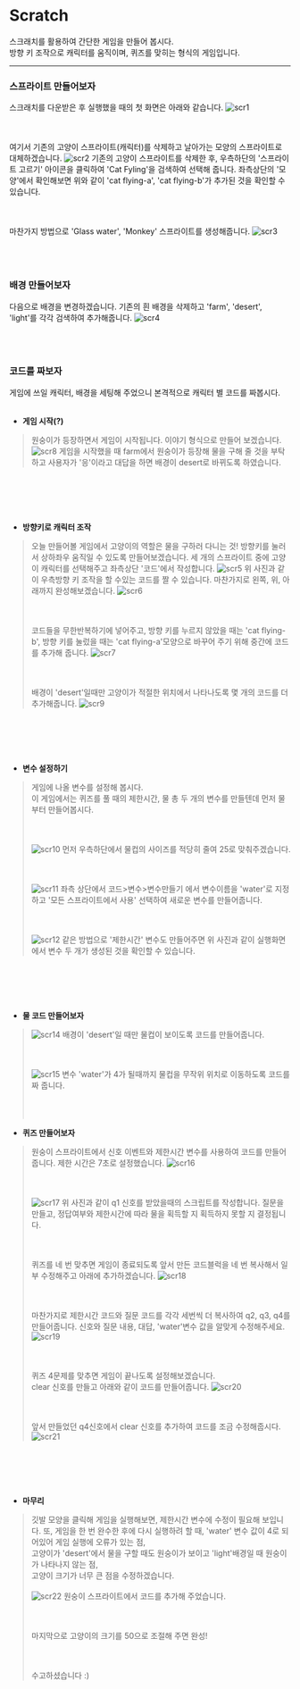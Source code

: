 # Scratch

스크래치를 활용하여 간단한 게임을 만들어 봅시다.  
방향 키 조작으로 캐릭터를 움직이며, 퀴즈를 맞히는 형식의 게임입니다.  
****
### 스프라이트 만들어보자
스크래치를 다운받은 후 실행했을 때의 첫 화면은 아래와 같습니다.
![scr1](./images/1.png)
<br><br/>
<br><br/>
여기서 기존의 고양이 스프라이트(캐릭터)를 삭제하고 날아가는 모양의 스프라이트로 대체하겠습니다.
![scr2](./images/2.png)
기존의 고양이 스프라이트를 삭제한 후, 우측하단의 '스프라이트 고르기' 아이콘을 클릭하여 'Cat Fyling'을 검색하여 선택해 줍니다. 좌측상단의 '모양'에서 확인해보면 위와 같이 'cat flying-a', 'cat flying-b'가 추가된 것을 확인할 수 있습니다.
<br><br/>
<br><br/>
마찬가지 방법으로 'Glass water', 'Monkey' 스프라이트를 생성해줍니다.
![scr3](./images/3.png)
<br><br/>
<br><br/>
### 배경 만들어보자

다음으로 배경을 변경하겠습니다. 기존의 흰 배경을 삭제하고 'farm', 'desert', 'light'를 각각 검색하여 추가해줍니다.
![scr4](./images/4.png)
<br><br/>
<br><br/>
### 코드를 짜보자

게임에 쓰일 캐릭터, 배경을 세팅해 주었으니 본격적으로 캐릭터 별 코드를 짜봅시다.
<br><br/>
* **게임 시작(?)**

>원숭이가 등장하면서 게임이 시작됩니다. 이야기 형식으로 만들어 보겠습니다.
>![scr8](./images/8.png)
>게임을 시작했을 때 farm에서 원숭이가 등장해 물을 구해 줄 것을 부탁하고 사용자가 '응'이라고 대답을 하면 배경이 desert로 바뀌도록 하였습니다.

<br><br/>
<br><br/>
* **방향키로 캐릭터 조작**  

>오늘 만들어볼 게임에서 고양이의 역할은 물을 구하러 다니는 것! 방향키를 눌러서 상하좌우 움직일 수 있도록 만들어보겠습니다.
>세 개의 스프라이트 중에 고양이 캐릭터를 선택해주고 좌측상단 '코드'에서 작성합니다.
>![scr5](./images/5.png)
>위 사진과 같이 우측방향 키 조작을 할 수있는 코드를 짤 수 있습니다. 마찬가지로 왼쪽, 위, 아래까지 완성해보겠습니다.
>![scr6](./images/6.png)
><br><br/>
><br><br/>
>코드들을 무한반복하기에 넣어주고, 방향 키를 누르지 않았을 때는 'cat flying-b', 방향 키를 눌렀을 때는 'cat flying-a'모양으로 바꾸어 주기 위해 중간에 코드를 추가해 줍니다.
>![scr7](./images/7.png)
><br><br/>
><br><br/>
>배경이 'desert'일때만 고양이가 적절한 위치에서 나타나도록 몇 개의 코드를 더 추가해줍니다.
>![scr9](./images/9.png)

<br><br/>
<br><br/>
* **변수 설정하기**  
>게임에 나올 변수를 설정해 봅시다.  
>이 게임에서는 퀴즈를 풀 때의 제한시간, 물 총 두 개의 변수를 만들텐데 먼저 물부터 만들어봅시다.
><br><br/>
><br><br/>
>![scr10](./images/10.png)
>먼저 우측하단에서 물컵의 사이즈를 적당히 줄여 25로 맞춰주겠습니다.
><br><br/>
><br><br/>
>![scr11](./images/11.png)
>좌측 상단에서 코드>변수>변수만들기 에서 변수이름을 'water'로 지정하고 '모든 스프라이트에서 사용' 선택하여 새로운 변수를 만들어줍니다.
><br><br/>
><br><br/>
>![scr12](./images/12.png)
>같은 방법으로 '제한시간' 변수도 만들어주면 위 사진과 같이 실행화면에서 변수 두 개가 생성된 것을 확인할 수 있습니다.

<br><br/>
<br><br/>
* **물 코드 만들어보자**  

>![scr14](./images/14.png)
>배경이 'desert'일 때만 물컵이 보이도록 코드를 만들어줍니다.
><br><br/>
><br><br/>
>![scr15](./images/15.png)
>변수 'water'가 4가 될때까지 물컵을 무작위 위치로 이동하도록 코드를 짜 줍니다.
><br><br/>
><br><br/>
* **퀴즈 만들어보자**  

>원숭이 스프라이트에서 신호 이벤트와 제한시간 변수를 사용하여 코드를 만들어 줍니다.  제한 시간은 7초로 설정했습니다.
>![scr16](./images/16.png)
><br><br/>
><br><br/>
>![scr17](./images/17.png)
>위 사진과 같이 q1 신호를 받았을때의 스크립트를 작성합니다. 질문을 만들고, 정답여부와 제한시간에 따라 물을 획득할 지 획득하지 못할 지 결정됩니다.
><br><br/>
><br><br/>
>퀴즈를 네 번 맞추면 게임이 종료되도록 앞서 만든 코드블럭을 네 번 복사해서 일부 수정해주고 아래에 추가하겠습니다.
>![scr18](./images/18.png)
><br><br/>
><br><br/>
>마찬가지로 제한시간 코드와 질문 코드를 각각 세번씩 더 복사하여 q2, q3, q4를 만들어줍니다. 신호와 질문 내용, 대답, 'water'변수 값을 알맞게 수정해주세요.
>![scr19](./images/19.png)
><br><br/>
><br><br/>
>퀴즈 4문제를 맞추면 게임이 끝나도록 설정해보겠습니다.  
>clear 신호를 만들고 아래와 같이 코드를 만들어줍니다.
>![scr20](./images/20.png)
><br><br/>
><br><br/>
>앞서 만들었던 q4신호에서 clear 신호를 추가하여 코드를 조금 수정해줍시다.
>![scr21](./images/21.png)

<br><br/>
<br><br/>
* **마무리**  
 
>깃발 모양을 클릭해 게임을 실행해보면, 제한시간 변수에 수정이 필요해 보입니다.
>또, 게임을 한 번 완수한 후에 다시 실행하려 할 때, 'water' 변수 값이 4로 되어있어 게임 실행에 오류가 있는 점,  
>고양이가 'desert'에서 물을 구할 때도 원숭이가 보이고 'light'배경일 때 원숭이가 나타나지 않는 점,  
>고양이 크기가 너무 큰 점을 수정하겠습니다.
><br><br/>
>![scr22](./images/22.png)
>원숭이 스프라이트에서 코드를 추가해 주었습니다.
><br><br/>
><br><br/>
>마지막으로 고양이의 크기를 50으로 조절해 주면 완성! 
<br><br/>
<br><br/>
수고하셨습니다 :)
